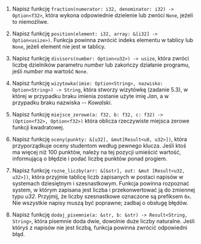 1. Napisz funkcję `fraction(numerator: i32, denominator: i32) -> Option<f32>`, która wykona odpowiednie dzielenie lub zwróci `None`, jeżeli to niemożliwe.

2. Napisz funkcję `position(element: i32, array: &[i32] -> Option<usize>)`. Funkcja powinna zwrócić indeks elementu w tablicy lub `None`, jeżeli element nie jest w tablicy.

3. Napisz funkcję `divisors(number: Option<u32>) -> usize`, która zwróci liczbę dzielników parametru _number_ lub zakończy działanie programu, jeśli _number_ ma wartość `None`.

4. Napisz funkcję `wizytowka(imie: Option<String>, nazwisko: Option<String>) -> String`, która stworzy wizytówkę (zadanie 5.3), w której w przypadku braku imienia zostanie użyte imię _Jan_, a w
   przypadku braku nazwiska -- _Kowalski_.

5. Napisz funkcję `miejsce_zerowe(a: f32, b: f32, c: f32) -> (Option<f32>, Option<f32>)` która oblicza rzeczywiste miejsca zerowe funkcji kwadratowej.

6. Napisz funkcję `oceny(punkty: &[u32], &mut[Result<u8, u32>])`, która przyporządkuje oceny studentom według pewnego klucza. Jeśli ktoś ma więcej niż 100 punktów, należy na tej pozycji umieścić
   wartość, informującą o błędzie i podać liczbę punktów ponad progiem.

7. Napisz funkcję `rozne_liczby(arr: &[&str], out: &mut [Result<u32, u32>])`, która przyjmie tablicę liczb zapisanych w postaci napisów w systemach dziesiętnym i szesnastkowym. Funkcja powinna
   rozpoznać system, w którym zapisana jest liczba i przekonwertować ją do zmiennej typu _u32_. Przyjmij, że liczby szesnastkowe oznaczone są prefiksem `0x`. Nie wszystkie napisy muszą być poprawne;
   zadbaj o obsługę błędów.

8. Napisz funkcję `dodaj_pisemnie(a: &str, b: &str) -> Result<String, String>`, która pisemnie doda dwie, dowolnie duże liczby naturalne. Jeśli któryś z napisów nie jest liczbą, funkcja powinna
   zwrócić odpowiedni błąd.
